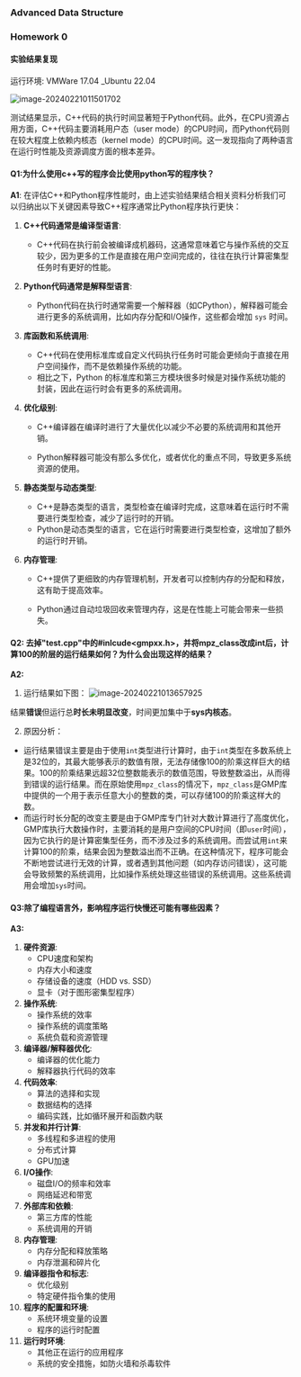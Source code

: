 ### Advanced Data Structure

### Homework 0

#### 实验结果复现

运行环境: VMWare 17.04 _Ubuntu 22.04

![image-20240221011501702](C:/Users/Administrator/AppData/Roaming/Typora/typora-user-images/image-20240221011501702.png)

测试结果显示，C++代码的执行时间显著短于Python代码。此外，在CPU资源占用方面，C++代码主要消耗用户态（user mode）的CPU时间，而Python代码则在较大程度上依赖内核态（kernel mode）的CPU时间。这一发现指向了两种语言在运行时性能及资源调度方面的根本差异。

#### Q1:为什么使⽤c++写的程序会⽐使⽤python写的程序快？

 **A1**: 在评估C++和Python程序性能时，由上述实验结果结合相关资料分析我们可以归纳出以下关键因素导致C++程序通常比Python程序执行更快：

 1. **C++代码通常是编译型语言**:

    * C++代码在执行前会被编译成机器码，这通常意味着它与操作系统的交互较少，因为更多的工作是直接在用户空间完成的，往往在执行计算密集型任务时有更好的性能。

 2. **Python代码通常是解释型语言**:

    * Python代码在执行时通常需要一个解释器（如CPython），解释器可能会进行更多的系统调用，比如内存分配和I/O操作，这些都会增加 `sys` 时间。

 3. **库函数和系统调用**:

    * C++代码在使用标准库或自定义代码执行任务时可能会更倾向于直接在用户空间操作，而不是依赖操作系统的功能。
    * 相比之下，Python 的标准库和第三方模块很多时候是对操作系统功能的封装，因此在运行时会有更多的系统调用。

 4. **优化级别**:

    * C++编译器在编译时进行了大量优化以减少不必要的系统调用和其他开销。

    * Python解释器可能没有那么多优化，或者优化的重点不同，导致更多系统资源的使用。

5. **静态类型与动态类型**:
   * C++是静态类型的语言，类型检查在编译时完成，这意味着在运行时不需要进行类型检查，减少了运行时的开销。
   * Python是动态类型的语言，它在运行时需要进行类型检查，这增加了额外的运行时开销。

6. **内存管理**:

   * C++提供了更细致的内存管理机制，开发者可以控制内存的分配和释放，这有助于提高效率。

   * Python通过自动垃圾回收来管理内存，这是在性能上可能会带来一些损失。

#### Q2: 去掉"test.cpp"中的#inlcude<gmpxx.h>，并将mpz_class改成int后，计算100的阶层的运⾏结果如何？为什么会出现这样的结果？  

**A2:** 

1. 运行结果如下图：
   ![image-20240221013657925](C:/Users/Administrator/AppData/Roaming/Typora/typora-user-images/image-20240221013657925.png)

结果**错误**但运行总**时长未明显改变**，时间更加集中于**sys内核态**。

2. 原因分析：

* 运行结果错误主要是由于使用`int`类型进行计算时，由于`int`类型在多数系统上是32位的，其最大能够表示的数值有限，无法存储像100的阶乘这样巨大的结果。100的阶乘结果远超32位整数能表示的数值范围，导致整数溢出，从而得到错误的运行结果。而在原始使用`mpz_class`的情况下，`mpz_class`是GMP库中提供的一个用于表示任意大小的整数的类，可以存储100的阶乘这样大的数。
* 而运行时长分配的改变主要是由于GMP库专门针对大数计算进行了高度优化，GMP库执行大数操作时，主要消耗的是用户空间的CPU时间（即`user`时间），因为它执行的是计算密集型任务，而不涉及过多的系统调用。而尝试用`int`来计算100的阶乘，结果会因为整数溢出而不正确。在这种情况下，程序可能会不断地尝试进行无效的计算，或者遇到其他问题（如内存访问错误），这可能会导致频繁的系统调用，比如操作系统处理这些错误的系统调用。这些系统调用会增加`sys`时间。

#### Q3:除了编程语⾔外，影响程序运⾏快慢还可能有哪些因素？

**A3:**

1. **硬件资源**:
   * CPU速度和架构
   * 内存大小和速度
   * 存储设备的速度（HDD vs. SSD）
   * 显卡（对于图形密集型程序）
2. **操作系统**:
   * 操作系统的效率
   * 操作系统的调度策略
   * 系统负载和资源管理
3. **编译器/解释器优化**:
   * 编译器的优化能力
   * 解释器执行代码的效率
4. **代码效率**:
   * 算法的选择和实现
   * 数据结构的选择
   * 编码实践，比如循环展开和函数内联
5. **并发和并行计算**:
   * 多线程和多进程的使用
   * 分布式计算
   * GPU加速
6. **I/O操作**:
   * 磁盘I/O的频率和效率
   * 网络延迟和带宽
7. **外部库和依赖**:
   * 第三方库的性能
   * 系统调用的开销
8. **内存管理**:
   * 内存分配和释放策略
   * 内存泄漏和碎片化
9. **编译器指令和标志**:
   * 优化级别
   * 特定硬件指令集的使用
10. **程序的配置和环境**:
    * 系统环境变量的设置
    * 程序的运行时配置
11. **运行时环境**:
    * 其他正在运行的应用程序
    * 系统的安全措施，如防火墙和杀毒软件
